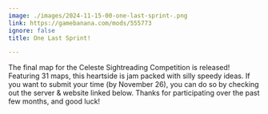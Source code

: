 ```yaml
---
image: ./images/2024-11-15-00-one-last-sprint-.png
link: https://gamebanana.com/mods/555773
ignore: false
title: One Last Sprint!

---
```


The final map for the Celeste Sightreading Competition is released! Featuring 31 maps, this heartside is jam packed with silly speedy ideas. If you want to submit your time (by November 26), you can do so by checking out the server & website linked below. Thanks for participating over the past few months, and good luck!